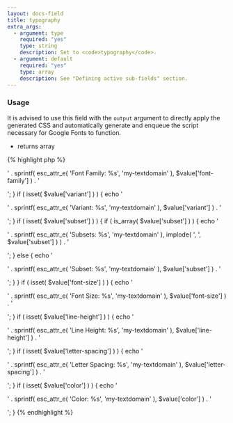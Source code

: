 ```yaml
---
layout: docs-field
title: typography
extra_args:
  - argument: type
    required: "yes"
    type: string
    description: Set to <code>typography</code>.
  - argument: default
    required: "yes"
    type: array
    description: See "Defining active sub-fields" section.
---
```


### Usage

It is advised to use this field with the `output` argument to directly apply the generated CSS and automatically generate and enqueue the script necessary for Google Fonts to function.

* returns array

{% highlight php %}
<?php

$value = get_theme_mod( 'my_setting', array() );

if ( isset( $value['font-family'] ) ) {
	echo '<p>' . sprintf( esc_attr_e( 'Font Family: %s', 'my-textdomain' ), $value['font-family'] ) . '</p>';
}
if ( isset( $value['variant'] ) ) {
	echo '<p>' . sprintf( esc_attr_e( 'Variant: %s', 'my-textdomain' ), $value['variant'] ) . '</p>';
}
if ( isset( $value['subset'] ) ) {
	if ( is_array( $value['subset'] ) ) {
		echo '<p>' . sprintf( esc_attr_e( 'Subsets: %s', 'my-textdomain' ), implode( ', ', $value['subset'] ) ) . '</p>';
	} else {
		echo '<p>' . sprintf( esc_attr_e( 'Subset: %s', 'my-textdomain' ), $value['subset'] ) . '</p>';
	}
}
if ( isset( $value['font-size'] ) ) {
	echo '<p>' . sprintf( esc_attr_e( 'Font Size: %s', 'my-textdomain' ), $value['font-size'] ) . '</p>';
}
if ( isset( $value['line-height'] ) ) {
	echo '<p>' . sprintf( esc_attr_e( 'Line Height: %s', 'my-textdomain' ), $value['line-height'] ) . '</p>';
}
if ( isset( $value['letter-spacing'] ) ) {
	echo '<p>' . sprintf( esc_attr_e( 'Letter Spacing: %s', 'my-textdomain' ), $value['letter-spacing'] ) . '</p>';
}
if ( isset( $value['color'] ) ) {
	echo '<p>' . sprintf( esc_attr_e( 'Color: %s', 'my-textdomain' ), $value['color'] ) . '</p>';
}
{% endhighlight %}
